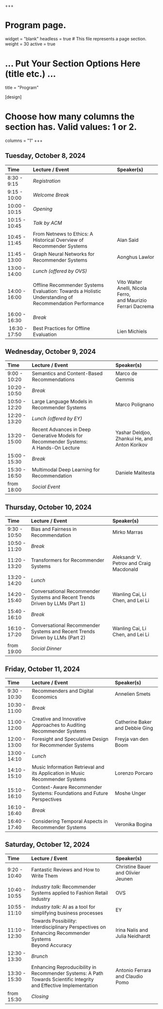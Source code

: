 +++
# Program page.
widget = "blank"
headless = true  # This file represents a page section.
weight = 30
active = true 

# ... Put Your Section Options Here (title etc.) ...
title = "Program"

[design]
  # Choose how many columns the section has. Valid values: 1 or 2.
  columns = "1"
+++

## Tuesday, October 8, 2024
| Time | Lecture / Event | Speaker(s) |
|:-----|:--------|:---------|
| 8:30 - 9:15   | *Registration* ||
| 9:15 - 10:00   | *Welcome Break* ||
| 10:00 - 10:15  | *Opening* ||
| 10:15 - 10:45  | *Talk by ACM* ||
| 10:45 - 11:45 | From Netnews to Ethics: A Historical Overview of Recommender Systems | Alan Said | 
| 11:45 - 13:00 | Graph Neural Networks for Recommender Systems | Aonghus Lawlor |
| 13:00 - 14:00 | *Lunch (offered by OVS)* || 
| 14:00 - 16:00 | Offline Recommender Systems Evaluation: Towards a Holistic Understanding of<br>Recommendation Performance | Vito Walter Anelli, Nicola Ferro,<br>and Maurizio Ferrari Dacrema |
| 16:00 - 16:30 | *Break* ||
| 16:30 - 17:50 | Best Practices for Offline Evaluation | Lien Michiels |


## Wednesday, October 9, 2024
| Time | Lecture / Event | Speaker(s) |
|:-----|:--------|:---------|
| 9:00 - 10:20  | Semantics and Content-Based Recommendations | Marco de Gemmis |
| 10:20 - 10:50 | *Break* ||
| 10:50 - 12:20 | Large Language Models in Recommender Systems | Marco Polignano |
| 12:20 - 13:20 | *Lunch (offered by EY)* ||
| 13:20 - 15:00 | Recent Advances in Deep Generative Models for Recommender Systems:<br>A Hands-On Lecture | Yashar Deldjoo, Zhankui He, and<br>Anton Korikov |
| 15:00 - 15:30 | *Break* ||
| 15:30 - 16:50 | Multimodal Deep Learning for Recommendation | Daniele Malitesta |
| from 18:00    | *Social Event* ||


## Thursday, October 10, 2024
| Time | Lecture / Event | Speaker(s) |
|:-----|:--------|:---------|
| 9:30 - 10:50 | Bias and Fairness in Recommendation | Mirko Marras |
| 10:50 - 11:20 | *Break* ||
| 11:20 - 13:20  | Transformers for Recommender Systems | Aleksandr V. Petrov and Craig Macdonald|
| 13:20 - 14:20 | *Lunch* ||
| 14:20 - 15:40 | Conversational Recommender Systems and Recent Trends Driven by LLMs (Part 1) | Wanling Cai, Li Chen, and Lei Li |
| 15:40 - 16:10 | *Break* ||
| 16:10 - 17:20 | Conversational Recommender Systems and Recent Trends Driven by LLMs (Part 2) | Wanling Cai, Li Chen, and Lei Li |
| from 19:00    | *Social Dinner* ||


## Friday, October 11, 2024
| Time | Lecture / Event | Speaker(s) |
|:-----|:--------|:---------|
| 9:30 - 10:30  | Recommenders and Digital Economics | Annelien Smets |
| 10:30 - 11:00 | *Break* ||
| 11:00 - 12:00 | Creative and Innovative Approaches to Auditing Recommender Systems | Catherine Baker and Debbie Ging |
| 12:00 - 13:00 | Foresight and Speculative Design for Recommender Systems | Freyja van den Boom |
| 13:00 - 14:10 | *Lunch* ||
| 14:10 - 15:10 | Music Information Retrieval and its Application in Music Recommender Systems | Lorenzo Porcaro |
| 15:10 - 16:10 | Context-Aware Recommender Systems: Foundations and Future Perspectives | Moshe Unger |
| 16:10 - 16:40 | *Break* ||
| 16:40 - 17:40 | Considering Temporal Aspects in Recommender Systems | Veronika Bogina |


## Saturday, October 12, 2024
| Time | Lecture / Event | Speaker(s) |
|:-----|:--------|:---------|
| 9:20 - 10:40  | Fantastic Reviews and How to Write Them | Christine Bauer and Olivier Jeunen |
| 10:40 - 10:55  | *Industry talk:* Recommender Systems applied to Fashion Retail Industry | OVS |
| 10:55 - 11:10  | *Industry talk:* AI as a tool for simplifying business processes | EY |
| 11:10 - 12:30 | Towards Possibility: Interdisciplinary Perspectives on Enhancing Recommender Systems<br>Beyond Accuracy | Irina Nalis and Julia Neidhardt |
| 12:30 - 13:30 | *Brunch* ||
| 13:30 - 15:30 | Enhancing Reproducibility in Recommender Systems: A Path Towards Scientific Integrity<br>and Effective Implementation | Antonio Ferrara and Claudio Pomo | 
| from 15:30    | *Closing* ||



<!-- ## Tuesday, October 8, 2024
| Time | Lecture / Event | Speaker(s) |
|:-----|:--------|:---------|
| 8:30 - 9:30   | *Registration* ||
| 9:30 - 10:00  | *Opening* ||
| 10:00 - 11:00 | From Netnews to Ethics: A Historical Overview of Recommender Systems | Alan Said | 
| 11:00 - 11:30 | *Break* ||
| 11:30 - 12:50 | Graph Neural Networks for Recommender Systems | Aonghus Lawlor |
| 12:50 - 14:00 | *Lunch* || 
| 14:00 - 16:00 | Offline Recommender Systems Evaluation: Towards a Holistic Understanding of<br>Recommendation Performance | Vito Walter Anelli, Nicola Ferro,<br>and Maurizio Ferrari Dacrema |
| 16:00 - 16:30 | *Break* ||
| 16:30 - 17:50 | Best Practices for Offline Evaluation | Lien Michiels |


## Wednesday, October 9, 2024
| Time | Lecture / Event | Speaker(s) |
|:-----|:--------|:---------|
| 9:00 - 10:30  | Large Language Models in Recommender Systems | Marco Polignano |
| 10:30 - 11:00 | *Break* ||
| 11:00 - 12:20 | Semantics and Content-Based Recommendations | Marco de Gemmis |
| 12:20 - 13:30 | *Lunch* ||
| 13:30 - 14:50 | Multimodal Deep Learning for Recommendation | Daniele Malitesta |
| 14:50 - 15:20 | *Break* ||
| 15:20 - 17:00 | Recent Advances in Deep Generative Models for Recommender Systems:<br>A Hands-On Lecture | Yashar Deldjoo, Zhankui He, and<br>Anton Korikov |
| from 18:00    | *Social Event* ||


## Thursday, October 10, 2024
| Time | Lecture / Event | Speaker(s) |
|:-----|:--------|:---------|
| 9:30 - 11:30  | Transformers for Recommender Systems | Craig Macdonald and Aleksandr V. Petrov |
| 11:30 - 12:00 | *Break* ||
| 12:00 - 13:20 | Conversational Recommender Systems and Recent Trends Driven by LLMs (Part 1) | Wanling Cai, Li Chen, and Lei Li |
| 13:20 - 14:30 | *Lunch* ||
| 14:30 - 15:40 | Conversational Recommender Systems and Recent Trends Driven by LLMs (Part 2) | Wanling Cai, Li Chen, and Lei Li |
| 15:40 - 16:10 | *Break* ||
| 16:10 - 17:30 | Bias and Fairness in Recommendation | Mirko Marras |
| from 19:00    | *Social Dinner* ||


## Friday, October 11, 2024
| Time | Lecture / Event | Speaker(s) |
|:-----|:--------|:---------|
| 9:30 - 10:30  | Recommenders and Digital Economics | Anneline Smets |
| 10:30 - 11:30 | Creative and Innovative Approaches to Auditing Recommender Systems | Catherine Baker and Debbie Ging |
| 11:30 - 12:00 | *Break* ||
| 12:00 - 13:00 | Foresight and Speculative Design for Recommender Systems | Freyja van den Boom |
| 13:00 - 14:10 | *Lunch* ||
| 14:10 - 15:10 | Music Information Retrieval and its Application in Music Recommender Systems | Lorenzo Porcaro |
| 15:10 - 16:10 | Context-Aware Recommender Systems: Foundations and Future Perspectives | Moshe Unger |
| 16:10 - 16:40 | *Break* ||
| 16:40 - 17:40 | Considering Temporal Aspects in Recommender Systems | Veronika Bogina |


## Saturday, October 12, 2024
| Time | Lecture / Event | Speaker(s) |
|:-----|:--------|:---------|
| 9:40 - 11:00  | Fantastic Reviews and How to Write Them | Christine Bauer and Olivier Jeunen |
| 11:00 - 12:30 | Towards Possibility: Interdisciplinary Perspectives on Enhancing Recommender Systems<br>Beyond Accuracy | Irina Nalis and Julia Neidhardt |
| 12:30 - 14:00 | *Brunch* ||
| 14:00 - 16:00 | Enhancing Reproducibility in Recommender Systems: A Path Towards Scientific Integrity<br>and Effective Implementation | Antonio Ferrara and Claudio Pomo | 
| from 16:00    | *Closing* || -->



<!-- 
| Slot | Time        | Monday June 12                                           | Tuesday June 13                                                            | Wednesday June 14                                                           | Thursday June 15                                       | Friday June 16                                      |
|------|-------------|----------------------------------------------------------|----------------------------------------------------------------------------|-----------------------------------------------------------------------------|--------------------------------------------------------|-----------------------------------------------------|
| 1    | 8:45-10:15  |                                                          | S3: Group recommendation, part 1 (Ludovico Boratto)                        | S7: Knowledge-based recommendation (Pasquale Lops + Marco de Gemmis)        | S11: Media recommendation (Özlem Özgöbek + Daan Odijk)    | S15: Job recommendation (David Graus + Mesut Kaya)  |
|      | 10:15-10:45 |                                                          | Coffee break                                                               | Coffee break                                                                | Coffee break                                              | Coffee break                                        |
| 2    | 10:45-12:15 |                                                          | S4: Group recommendation, part 2 (Ludovico Boratto)                        | S8: Lab session (Marco Polignano)                                           | S12: Best practices for offline evaluation (Lien Michiels)| S16: E-commerce (Humberto Corona)                   |
|      | 12:15-13:15 |                                                          | Lunch                                                                      | Lunch                                                                       | Lunch                                                     | Lunch                                               |
| 3    | 13:15-14:45 | S1: Intro (Dietmar Jannach)                              | S5: Perspectives on Evaluation (Christine Bauer + Martijn Willemsen)       | S9: Conversational recommendation (Cataldo Musto)                           | S13: Fairness (Christine Bauer)                           | S17: Multi-stakeholder recommendation (Robin Burke) |
|      | 14:45-15:15 | Coffee break                                             | Coffee break                                                               | Coffee break                                                                | Coffee break                                              | Coffee break                                        |
| 4    | 15:15-16:45 | S2: Recommenders in the wild (Kim Falk + Morten Arngren) | S6: Content-based filtering (Pasquale Lops + Marco de Gemmis)              | S10: User-centered evaluation, part 2 (Martijn Willemsen + Christine Bauer) | S14: Explainability (Leandro Balby Marinho)               | S18: Closing (Robin Burke)                          |
|      |             |                                                          |                                                                            |                                                                             |                                                           |                                                     |
| 5    | 18:00-21:00 |                                                          | Social event: Boat tour & Reffen street food                               | Social event: Boulebar                                                      |                                                           |                                                     |
-->